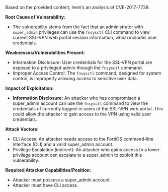 Based on the provided content, here's an analysis of CVE-2017-7738:

**Root Cause of Vulnerability:**
- The vulnerability stems from the fact that an administrator with `super_admin` privileges can use the `fnsysctl` CLI command to view current SSL-VPN web portal session information, which includes user credentials.

**Weaknesses/Vulnerabilities Present:**
- Information Disclosure: User credentials for the SSL-VPN portal are exposed to a privileged admin through the `fnsysctl` command.
- Improper Access Control: The `fnsysctl` command, designed for system control, is improperly allowing access to sensitive user data.

**Impact of Exploitation:**
- **Information Disclosure:** An attacker who has compromised a super_admin account can use the `fnsysctl` command to view the credentials of currently logged-in users of the SSL-VPN web portal. This could allow the attacker to gain access to the VPN using valid user credentials.

**Attack Vectors:**
- CLI Access: An attacker needs access to the FortiOS command-line interface (CLI) and a valid super_admin account.
- Privilege Escalation (indirect): An attacker who gains access to a lower-privilege account can escalate to a super_admin to exploit this vulnerability.

**Required Attacker Capabilities/Position:**
- Attacker must possess a super_admin account.
- Attacker must have CLI access.